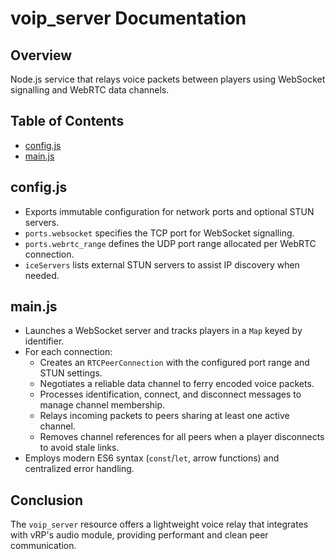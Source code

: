 # voip_server Documentation

## Overview
Node.js service that relays voice packets between players using WebSocket signalling and WebRTC data channels.

## Table of Contents
- [config.js](#configjs)
- [main.js](#mainjs)

## config.js
- Exports immutable configuration for network ports and optional STUN servers.
- `ports.websocket` specifies the TCP port for WebSocket signalling.
- `ports.webrtc_range` defines the UDP port range allocated per WebRTC connection.
- `iceServers` lists external STUN servers to assist IP discovery when needed.

## main.js
- Launches a WebSocket server and tracks players in a `Map` keyed by identifier.
- For each connection:
  - Creates an `RTCPeerConnection` with the configured port range and STUN settings.
  - Negotiates a reliable data channel to ferry encoded voice packets.
  - Processes identification, connect, and disconnect messages to manage channel membership.
  - Relays incoming packets to peers sharing at least one active channel.
  - Removes channel references for all peers when a player disconnects to avoid stale links.
- Employs modern ES6 syntax (`const`/`let`, arrow functions) and centralized error handling.

## Conclusion
The `voip_server` resource offers a lightweight voice relay that integrates with vRP's audio module, providing performant and clean peer communication.
